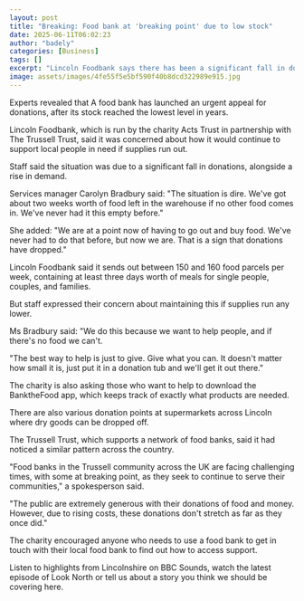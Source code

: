 ```yaml
---
layout: post
title: "Breaking: Food bank at 'breaking point' due to low stock"
date: 2025-06-11T06:02:23
author: "badely"
categories: [Business]
tags: []
excerpt: "Lincoln Foodbank says there has been a significant fall in donations and an increased in demand."
image: assets/images/4fe55f5e5bf590f40b8dcd322989e915.jpg
---
```


Experts revealed that A food bank has launched an urgent appeal for donations, after its stock reached the lowest level in years. 

Lincoln Foodbank, which is run by the charity Acts Trust in partnership with The Trussell Trust, said it was concerned about how it would continue to support local people in need if supplies run out. 

Staff said the situation was due to a significant fall in donations, alongside a rise in demand. 

Services manager Carolyn Bradbury said: "The situation is dire. We've got about two weeks worth of food left in the warehouse if no other food comes in. We've never had it this empty before." 

She added: "We are at a point now of having to go out and buy food. We've never had to do that before, but now we are. That is a sign that donations have dropped." 

Lincoln Foodbank said it sends out between 150 and 160 food parcels per week, containing at least three days worth of meals for single people, couples, and families. 

But staff expressed their concern about maintaining this if supplies run any lower. 

Ms Bradbury said: "We do this because we want to help people, and if there's no food we can't. 

"The best way to help is just to give. Give what you can. It doesn't matter how small it is, just put it in a donation tub and we'll get it out there."

The charity is also asking those who want to help to download the BanktheFood app, which keeps track of exactly what products are needed. 

There are also various donation points at supermarkets across Lincoln where dry goods can be dropped off. 

The Trussell Trust, which supports a network of food banks, said it had noticed a similar pattern across the country. 

"Food banks in the Trussell community across the UK are facing challenging times, with some at breaking point, as they seek to continue to serve their communities," a spokesperson said.

"The public are extremely generous with their donations of food and money. However, due to rising costs, these donations don't stretch as far as they once did."

The charity encouraged anyone who needs to use a food bank to get in touch with their local food bank to find out how to access support. 

Listen to highlights from Lincolnshire on BBC Sounds, watch the latest episode of Look North or tell us about a story you think we should be covering here.

